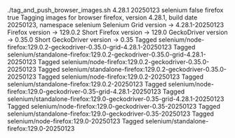 ./tag_and_push_browser_images.sh 4.28.1 20250123 selenium false firefox true
Tagging images for browser firefox, version 4.28.1, build date 20250123, namespace selenium
Selenium Grid version -> 4.28.1-20250123
Firefox version -> 129.0.2
Short Firefox version -> 129.0
GeckoDriver version -> 0.35.0
Short GeckoDriver version -> 0.35
Tagged selenium/node-firefox:129.0.2-geckodriver-0.35.0-grid-4.28.1-20250123
Tagged selenium/standalone-firefox:129.0.2-geckodriver-0.35.0-grid-4.28.1-20250123
Tagged selenium/node-firefox:129.0.2-geckodriver-0.35.0-20250123
Tagged selenium/standalone-firefox:129.0.2-geckodriver-0.35.0-20250123
Tagged selenium/node-firefox:129.0.2-20250123
Tagged selenium/standalone-firefox:129.0.2-20250123
Tagged selenium/node-firefox:129.0-geckodriver-0.35-grid-4.28.1-20250123
Tagged selenium/standalone-firefox:129.0-geckodriver-0.35-grid-4.28.1-20250123
Tagged selenium/node-firefox:129.0-geckodriver-0.35-20250123
Tagged selenium/standalone-firefox:129.0-geckodriver-0.35-20250123
Tagged selenium/node-firefox:129.0-20250123
Tagged selenium/standalone-firefox:129.0-20250123
